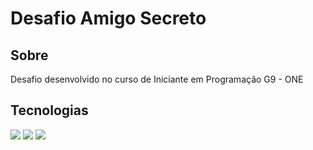 <h1> Desafio Amigo Secreto </h1>

<h2> Sobre </h2>
<p> Desafio desenvolvido no curso de Iniciante em Programação G9 - ONE  </p>

<h2> Tecnologias </h2>
<div>
  <img src="https://img.shields.io/badge/HTML-239120?style=for-the-badge&logo=html5&logoColor=white">
  <img src="https://img.shields.io/badge/CSS-239120?&style=for-the-badge&logo=css3&logoColor=white">
  <img src="https://img.shields.io/badge/JavaScript-F7DF1E?style=for-the-badge&logo=javascript&logoColor=black">
</div>
